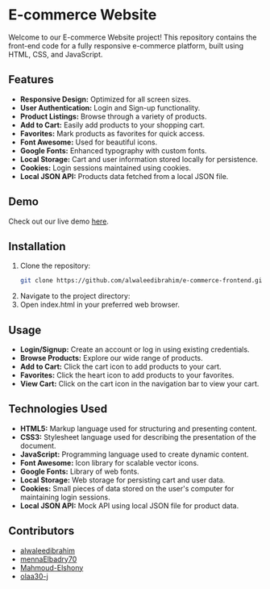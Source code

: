 # E-commerce Website

Welcome to our E-commerce Website project! This repository contains the
front-end code for a fully responsive e-commerce platform, built using HTML,
CSS, and JavaScript.

## Features

- **Responsive Design:** Optimized for all screen sizes.
- **User Authentication:** Login and Sign-up functionality.
- **Product Listings:** Browse through a variety of products.
- **Add to Cart:** Easily add products to your shopping cart.
- **Favorites:** Mark products as favorites for quick access.
- **Font Awesome:** Used for beautiful icons.
- **Google Fonts:** Enhanced typography with custom fonts.
- **Local Storage:** Cart and user information stored locally for persistence.
- **Cookies:** Login sessions maintained using cookies.
- **Local JSON API:** Products data fetched from a local JSON file.

## Demo

Check out our live demo [here](https://alwaleedibrahim.github.io/e-commerce-frontend/).

## Installation

1. Clone the repository: 
   ```sh
   git clone https://github.com/alwaleedibrahim/e-commerce-frontend.git
   ```
2. Navigate to the project directory:
3. Open index.html in your preferred web browser.

## Usage
- **Login/Signup:** Create an account or log in using existing credentials.
- **Browse Products:** Explore our wide range of products.
- **Add to Cart:** Click the cart icon to add products to your cart.
- **Favorites:** Click the heart icon to add products to your favorites.
- **View Cart:** Click on the cart icon in the navigation bar to view your cart.

## Technologies Used
- **HTML5:** Markup language used for structuring and presenting content.
- **CSS3:** Stylesheet language used for describing the presentation of the document.
- **JavaScript:** Programming language used to create dynamic content.
- **Font Awesome:** Icon library for scalable vector icons.
- **Google Fonts:** Library of web fonts.
- **Local Storage:** Web storage for persisting cart and user data.
- **Cookies:** Small pieces of data stored on the user's computer for maintaining login sessions.
- **Local JSON API:** Mock API using local JSON file for product data.

## Contributors
- [alwaleedibrahim](https://github.com/alwaleedibrahim)
- [mennaElbadry70](https://github.com/mennaElbadry70)
- [Mahmoud-Elshony](https://github.com/Mahmoud-Elshony)
- [olaa30-j](https://github.com/olaa30-j)
